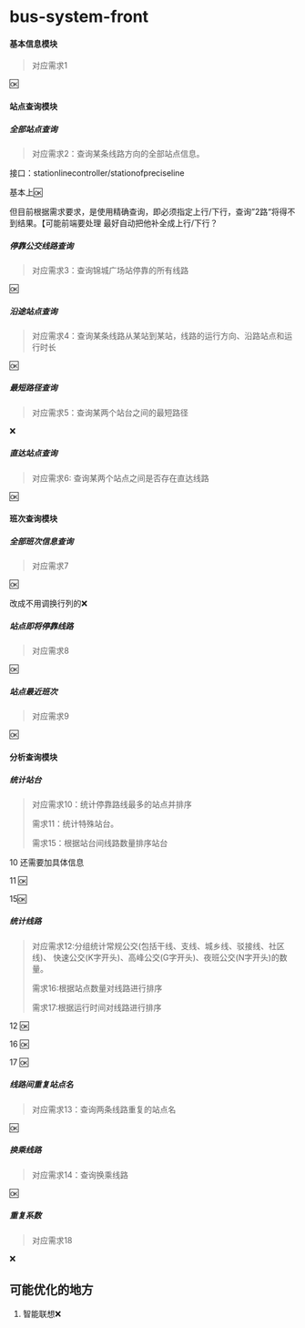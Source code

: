 # bus-system-front

#### 基本信息模块

> 对应需求1

:ok:

#### 站点查询模块

#####  全部站点查询

>  对应需求2：查询某条线路方向的全部站点信息。

接口：stationlinecontroller/stationofpreciseline

基本上:ok:

但目前根据需求要求，是使用精确查询，即必须指定上行/下行，查询”2路“将得不到结果。【可能前端要处理 最好自动把他补全成上行/下行？

##### 停靠公交线路查询

> 对应需求3：查询锦城广场站停靠的所有线路

:ok:

##### 沿途站点查询

> 对应需求4：查询某条线路从某站到某站，线路的运行方向、沿路站点和运行时长

:ok:

##### 最短路径查询

> 对应需求5：查询某两个站台之间的最短路径

:x:

##### 直达站点查询

> 对应需求6: 查询某两个站点之间是否存在直达线路

:ok:

####  班次查询模块
##### 全部班次信息查询
> 对应需求7

:ok:

改成不用调换行列的:x:

##### 站点即将停靠线路
> 对应需求8

:ok:


##### 站点最近班次
> 对应需求9

:ok:

####  分析查询模块
##### 统计站台
>  对应需求10：统计停靠路线最多的站点并排序 
>
> 需求11：统计特殊站台。
>
> 需求15：根据站台间线路数量排序站台

10 还需要加具体信息

11 :ok:

15:ok:

##### 统计线路
>  对应需求12:分组统计常规公交(包括干线、支线、城乡线、驳接线、社区线)、 快速公交(K字开头)、高峰公交(G字开头)、夜班公交(N字开头)的数量。
>
> 需求16:根据站点数量对线路进行排序
>
> 需求17:根据运行时间对线路进行排序

12 :ok:

16 :ok:

17 :ok:

##### 线路间重复站点名

> 对应需求13：查询两条线路重复的站点名 

:ok:

##### 换乘线路

> 对应需求14：查询换乘线路

:ok:

##### 重复系数

> 对应需求18

:x:

## 可能优化的地方
1. 智能联想:x:

